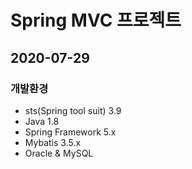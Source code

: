 # Spring MVC 프로젝트

## 2020-07-29

### 개발환경
* sts(Spring tool suit) 3.9
* Java 1.8
* Spring Framework 5.x
* Mybatis 3.5.x
* Oracle & MySQL